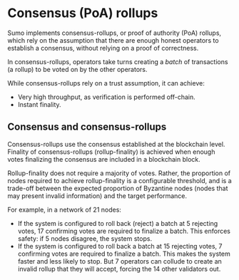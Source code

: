 # Consensus (PoA) rollups

Sumo implements consensus-rollups, or proof of authority (PoA) rollups, which rely on the assumption that there are
enough honest operators to establish a consensus, without relying on a proof of correctness.

In consensus-rollups, operators take turns creating a *batch* of transactions (a rollup) to be voted on by the other operators.

While consensus-rollups rely on a trust assumption, it can achieve:

- Very high throughput, as verification is performed off-chain.
- Instant finality.

## Consensus and consensus-rollups

Consensus-rollups use the consensus established at the blockchain level.
Finality of consensus-rollups (rollup-finality) is achieved when enough votes finalizing the consensus are included in a
blockchain block.

Rollup-finality does not require a majority of votes.
Rather, the proportion of nodes required to achieve rollup-finality is a configurable threshold, and is a trade-off between the expected proportion of
Byzantine nodes (nodes that may present invalid information) and the target performance.

For example, in a network of 21 nodes:

- If the system is configured to roll back (reject) a batch at 5 rejecting votes, 17 confirming votes are required to finalize a batch.
  This enforces safety: if 5 nodes disagree, the system stops.
- If the system is configured to roll back a batch at 15 rejecting votes, 7 confirming votes are required to finalize a batch.
  This makes the system faster and less likely to stop.
  But 7 operators can collude to create an invalid rollup that they will accept, forcing the 14 other validators out.
